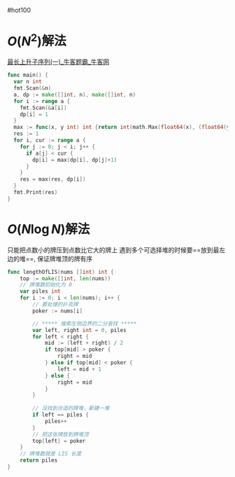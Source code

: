 #hot100 
# $O(N^2)$解法
[最长上升子序列(一)_牛客题霸_牛客网](https://www.nowcoder.com/practice/5f65ccbb025240bd8458eb6479c2612e?tpId=308&tqId=2357994&sourceUrl=%2Fexam%2Foj%3Fpage%3D1%26tab%3D%25E7%25AE%2597%25E6%25B3%2595%25E7%25AF%2587%26topicId%3D308)
```go
func main() {
  var n int
  fmt.Scan(&n)
  a, dp := make([]int, n), make([]int, n)
  for i := range a {
    fmt.Scan(&a[i])
    dp[i] = 1
  }
  max := func(x, y int) int {return int(math.Max(float64(x), (float64(y))))}
  res := 1
  for i, cur := range a {
    for j := 0; j < i; j++ {
      if a[j] < cur {
        dp[i] = max(dp[i], dp[j]+1)
      }
    }
    res = max(res, dp[i])
  }
  fmt.Print(res)
}
```
# $O(N\log N)$解法

只能把点数小的牌压到点数比它大的牌上
遇到多个可选择堆的时候要==放到最左边的堆==, 保证牌堆顶的牌有序
```go
func lengthOfLIS(nums []int) int {
    top := make([]int, len(nums))
    // 牌堆数初始化为 0
    var piles int
    for i := 0; i < len(nums); i++ {
        // 要处理的扑克牌
        poker := nums[i]

        // ***** 搜索左侧边界的二分查找 *****
        var left, right int = 0, piles
        for left < right {
            mid := (left + right) / 2
            if top[mid] > poker {
                right = mid
            } else if top[mid] < poker {
                left = mid + 1
            } else {
                right = mid
            }
        }
        
        // 没找到合适的牌堆，新建一堆
        if left == piles {
            piles++
        }
        // 把这张牌放到牌堆顶
        top[left] = poker
    }
    // 牌堆数就是 LIS 长度
    return piles
}
```